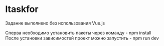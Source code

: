 # ltaskfor

Задание выполнено без использования Vue.js

Сперва необходимо установить пакеты через команду - npm install После установки зависимостей проект можно запустить - npm run dev
